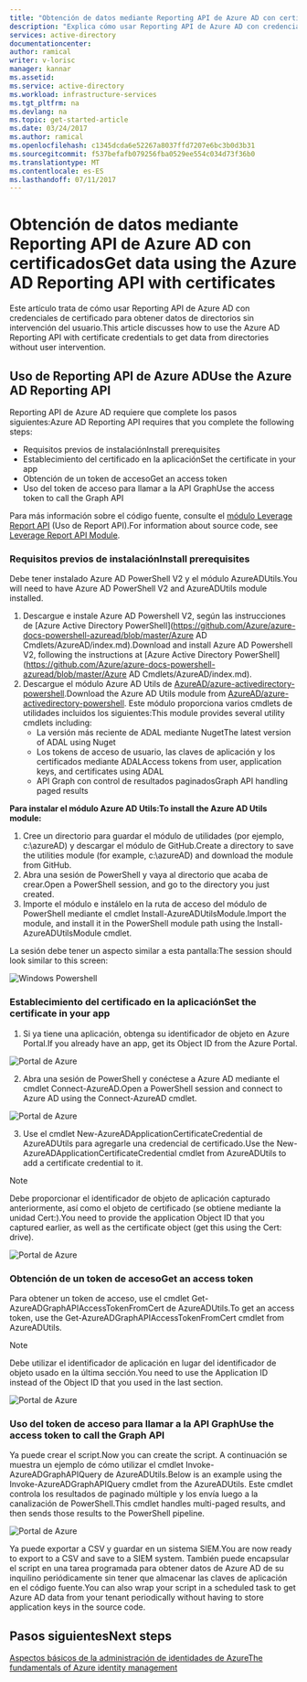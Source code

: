 ```yaml
---
title: "Obtención de datos mediante Reporting API de Azure AD con certificados | Microsoft Docs"
description: "Explica cómo usar Reporting API de Azure AD con credenciales de certificado para obtener datos de directorios sin intervención del usuario."
services: active-directory
documentationcenter: 
author: ramical
writer: v-lorisc
manager: kannar
ms.assetid: 
ms.service: active-directory
ms.workload: infrastructure-services
ms.tgt_pltfrm: na
ms.devlang: na
ms.topic: get-started-article
ms.date: 03/24/2017
ms.author: ramical
ms.openlocfilehash: c1345dcda6e52267a8037ffd7207e6bc3b0d3b31
ms.sourcegitcommit: f537befafb079256fba0529ee554c034d73f36b0
ms.translationtype: MT
ms.contentlocale: es-ES
ms.lasthandoff: 07/11/2017
---
```

# <a name="get-data-using-the-azure-ad-reporting-api-with-certificates"></a><span data-ttu-id="1f9df-103">Obtención de datos mediante Reporting API de Azure AD con certificados</span><span class="sxs-lookup"><span data-stu-id="1f9df-103">Get data using the Azure AD Reporting API with certificates</span></span>
<span data-ttu-id="1f9df-104">Este artículo trata de cómo usar Reporting API de Azure AD con credenciales de certificado para obtener datos de directorios sin intervención del usuario.</span><span class="sxs-lookup"><span data-stu-id="1f9df-104">This article discusses how to use the Azure AD Reporting API with certificate credentials to get data from directories without user intervention.</span></span> 

## <a name="use-the-azure-ad-reporting-api"></a><span data-ttu-id="1f9df-105">Uso de Reporting API de Azure AD</span><span class="sxs-lookup"><span data-stu-id="1f9df-105">Use the Azure AD Reporting API</span></span> 
<span data-ttu-id="1f9df-106">Reporting API de Azure AD requiere que complete los pasos siguientes:</span><span class="sxs-lookup"><span data-stu-id="1f9df-106">Azure AD Reporting API requires that you complete the following steps:</span></span>
 *  <span data-ttu-id="1f9df-107">Requisitos previos de instalación</span><span class="sxs-lookup"><span data-stu-id="1f9df-107">Install prerequisites</span></span>
 *  <span data-ttu-id="1f9df-108">Establecimiento del certificado en la aplicación</span><span class="sxs-lookup"><span data-stu-id="1f9df-108">Set the certificate in your app</span></span>
 *  <span data-ttu-id="1f9df-109">Obtención de un token de acceso</span><span class="sxs-lookup"><span data-stu-id="1f9df-109">Get an access token</span></span>
 *  <span data-ttu-id="1f9df-110">Uso del token de acceso para llamar a la API Graph</span><span class="sxs-lookup"><span data-stu-id="1f9df-110">Use the access token to call the Graph API</span></span>

<span data-ttu-id="1f9df-111">Para más información sobre el código fuente, consulte el [módulo Leverage Report API](https://github.com/AzureAD/azure-activedirectory-powershell/tree/gh-pages/Modules/AzureADUtils) (Uso de Report API).</span><span class="sxs-lookup"><span data-stu-id="1f9df-111">For information about source code, see [Leverage Report API Module](https://github.com/AzureAD/azure-activedirectory-powershell/tree/gh-pages/Modules/AzureADUtils).</span></span> 

### <a name="install-prerequisites"></a><span data-ttu-id="1f9df-112">Requisitos previos de instalación</span><span class="sxs-lookup"><span data-stu-id="1f9df-112">Install prerequisites</span></span>
<span data-ttu-id="1f9df-113">Debe tener instalado Azure AD PowerShell V2 y el módulo AzureADUtils.</span><span class="sxs-lookup"><span data-stu-id="1f9df-113">You will need to have Azure AD PowerShell V2 and AzureADUtils module installed.</span></span>

1. <span data-ttu-id="1f9df-114">Descargue e instale Azure AD Powershell V2, según las instrucciones de [Azure Active Directory PowerShell](https://github.com/Azure/azure-docs-powershell-azuread/blob/master/Azure AD Cmdlets/AzureAD/index.md).</span><span class="sxs-lookup"><span data-stu-id="1f9df-114">Download and install Azure AD Powershell V2, following the instructions at [Azure Active Directory PowerShell](https://github.com/Azure/azure-docs-powershell-azuread/blob/master/Azure AD Cmdlets/AzureAD/index.md).</span></span>
2. <span data-ttu-id="1f9df-115">Descargue el módulo Azure AD Utils de [AzureAD/azure-activedirectory-powershell](https://github.com/AzureAD/azure-activedirectory-powershell/blob/gh-pages/Modules/AzureADUtils/AzureADUtils.psm1).</span><span class="sxs-lookup"><span data-stu-id="1f9df-115">Download the Azure AD Utils module from [AzureAD/azure-activedirectory-powershell](https://github.com/AzureAD/azure-activedirectory-powershell/blob/gh-pages/Modules/AzureADUtils/AzureADUtils.psm1).</span></span> 
  <span data-ttu-id="1f9df-116">Este módulo proporciona varios cmdlets de utilidades incluidos los siguientes:</span><span class="sxs-lookup"><span data-stu-id="1f9df-116">This module provides several utility cmdlets including:</span></span>
   * <span data-ttu-id="1f9df-117">La versión más reciente de ADAL mediante Nuget</span><span class="sxs-lookup"><span data-stu-id="1f9df-117">The latest version of ADAL using Nuget</span></span>
   * <span data-ttu-id="1f9df-118">Los tokens de acceso de usuario, las claves de aplicación y los certificados mediante ADAL</span><span class="sxs-lookup"><span data-stu-id="1f9df-118">Access tokens from user, application keys, and certificates using ADAL</span></span>
   * <span data-ttu-id="1f9df-119">API Graph con control de resultados paginados</span><span class="sxs-lookup"><span data-stu-id="1f9df-119">Graph API handling paged results</span></span>

<span data-ttu-id="1f9df-120">**Para instalar el módulo Azure AD Utils:**</span><span class="sxs-lookup"><span data-stu-id="1f9df-120">**To install the Azure AD Utils module:**</span></span>

1. <span data-ttu-id="1f9df-121">Cree un directorio para guardar el módulo de utilidades (por ejemplo, c:\azureAD) y descargar el módulo de GitHub.</span><span class="sxs-lookup"><span data-stu-id="1f9df-121">Create a directory to save the utilities module (for example, c:\azureAD) and download the module from GitHub.</span></span>
2. <span data-ttu-id="1f9df-122">Abra una sesión de PowerShell y vaya al directorio que acaba de crear.</span><span class="sxs-lookup"><span data-stu-id="1f9df-122">Open a PowerShell session, and go to the directory you just created.</span></span> 
3. <span data-ttu-id="1f9df-123">Importe el módulo e instálelo en la ruta de acceso del módulo de PowerShell mediante el cmdlet Install-AzureADUtilsModule.</span><span class="sxs-lookup"><span data-stu-id="1f9df-123">Import the module, and install it in the PowerShell module path using the Install-AzureADUtilsModule cmdlet.</span></span> 

<span data-ttu-id="1f9df-124">La sesión debe tener un aspecto similar a esta pantalla:</span><span class="sxs-lookup"><span data-stu-id="1f9df-124">The session should look similar to this screen:</span></span>

  ![Windows Powershell](./media/active-directory-report-api-with-certificates/windows-powershell.png)

### <a name="set-the-certificate-in-your-app"></a><span data-ttu-id="1f9df-126">Establecimiento del certificado en la aplicación</span><span class="sxs-lookup"><span data-stu-id="1f9df-126">Set the certificate in your app</span></span>
1. <span data-ttu-id="1f9df-127">Si ya tiene una aplicación, obtenga su identificador de objeto en Azure Portal.</span><span class="sxs-lookup"><span data-stu-id="1f9df-127">If you already have an app, get its Object ID from the Azure Portal.</span></span> 

  ![Portal de Azure](./media/active-directory-report-api-with-certificates/azure-portal.png)

2. <span data-ttu-id="1f9df-129">Abra una sesión de PowerShell y conéctese a Azure AD mediante el cmdlet Connect-AzureAD.</span><span class="sxs-lookup"><span data-stu-id="1f9df-129">Open a PowerShell session and connect to Azure AD using the Connect-AzureAD cmdlet.</span></span>

  ![Portal de Azure](./media/active-directory-report-api-with-certificates/connect-azuaread-cmdlet.png)

3. <span data-ttu-id="1f9df-131">Use el cmdlet New-AzureADApplicationCertificateCredential de AzureADUtils para agregarle una credencial de certificado.</span><span class="sxs-lookup"><span data-stu-id="1f9df-131">Use the New-AzureADApplicationCertificateCredential cmdlet from AzureADUtils to add a certificate credential to it.</span></span> 

>[!Note]
><span data-ttu-id="1f9df-132">Debe proporcionar el identificador de objeto de aplicación capturado anteriormente, así como el objeto de certificado (se obtiene mediante la unidad Cert:).</span><span class="sxs-lookup"><span data-stu-id="1f9df-132">You need to provide the application Object ID that you captured earlier, as well as the certificate object (get this using the Cert: drive).</span></span>
>


  ![Portal de Azure](./media/active-directory-report-api-with-certificates/add-certificate-credential.png)
  
### <a name="get-an-access-token"></a><span data-ttu-id="1f9df-134">Obtención de un token de acceso</span><span class="sxs-lookup"><span data-stu-id="1f9df-134">Get an access token</span></span>

<span data-ttu-id="1f9df-135">Para obtener un token de acceso, use el cmdlet Get-AzureADGraphAPIAccessTokenFromCert de AzureADUtils.</span><span class="sxs-lookup"><span data-stu-id="1f9df-135">To get an access token, use the Get-AzureADGraphAPIAccessTokenFromCert cmdlet from AzureADUtils.</span></span> 

>[!NOTE]
><span data-ttu-id="1f9df-136">Debe utilizar el identificador de aplicación en lugar del identificador de objeto usado en la última sección.</span><span class="sxs-lookup"><span data-stu-id="1f9df-136">You need to use the Application ID instead of the Object ID that you used in the last section.</span></span>
>

 ![Portal de Azure](./media/active-directory-report-api-with-certificates/application-id.png)

### <a name="use-the-access-token-to-call-the-graph-api"></a><span data-ttu-id="1f9df-138">Uso del token de acceso para llamar a la API Graph</span><span class="sxs-lookup"><span data-stu-id="1f9df-138">Use the access token to call the Graph API</span></span>

<span data-ttu-id="1f9df-139">Ya puede crear el script.</span><span class="sxs-lookup"><span data-stu-id="1f9df-139">Now you can create the script.</span></span> <span data-ttu-id="1f9df-140">A continuación se muestra un ejemplo de cómo utilizar el cmdlet Invoke-AzureADGraphAPIQuery de AzureADUtils.</span><span class="sxs-lookup"><span data-stu-id="1f9df-140">Below is an example using the Invoke-AzureADGraphAPIQuery cmdlet from the AzureADUtils.</span></span> <span data-ttu-id="1f9df-141">Este cmdlet controla los resultados de paginado múltiple y los envía luego a la canalización de PowerShell.</span><span class="sxs-lookup"><span data-stu-id="1f9df-141">This cmdlet handles multi-paged results, and then sends those results to the PowerShell pipeline.</span></span> 

 ![Portal de Azure](./media/active-directory-report-api-with-certificates/script-completed.png)

<span data-ttu-id="1f9df-143">Ya puede exportar a CSV y guardar en un sistema SIEM.</span><span class="sxs-lookup"><span data-stu-id="1f9df-143">You are now ready to export to a CSV and save to a SIEM system.</span></span> <span data-ttu-id="1f9df-144">También puede encapsular el script en una tarea programada para obtener datos de Azure AD de su inquilino periódicamente sin tener que almacenar las claves de aplicación en el código fuente.</span><span class="sxs-lookup"><span data-stu-id="1f9df-144">You can also wrap your script in a scheduled task to get Azure AD data from your tenant periodically without having to store application keys in the source code.</span></span> 

## <a name="next-steps"></a><span data-ttu-id="1f9df-145">Pasos siguientes</span><span class="sxs-lookup"><span data-stu-id="1f9df-145">Next steps</span></span>
[<span data-ttu-id="1f9df-146">Aspectos básicos de la administración de identidades de Azure</span><span class="sxs-lookup"><span data-stu-id="1f9df-146">The fundamentals of Azure identity management</span></span>](https://docs.microsoft.com/en-us/azure/active-directory/fundamentals-identity)<br>



